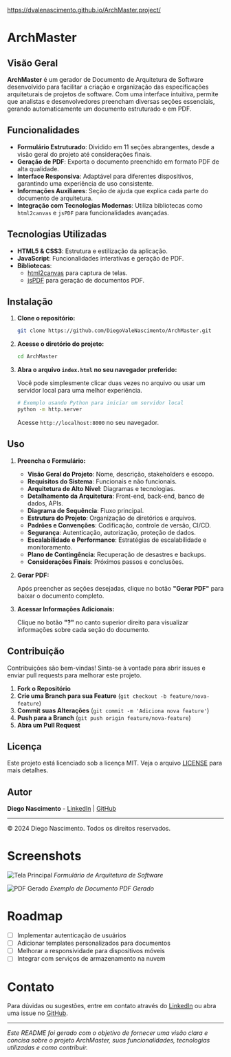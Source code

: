 https://dvalenascimento.github.io/ArchMaster.project/

# ArchMaster

## Visão Geral

**ArchMaster** é um gerador de Documento de Arquitetura de Software desenvolvido para facilitar a criação e organização das especificações arquiteturais de projetos de software. Com uma interface intuitiva, permite que analistas e desenvolvedores preencham diversas seções essenciais, gerando automaticamente um documento estruturado e em PDF.

## Funcionalidades

- **Formulário Estruturado**: Dividido em 11 seções abrangentes, desde a visão geral do projeto até considerações finais.
- **Geração de PDF**: Exporta o documento preenchido em formato PDF de alta qualidade.
- **Interface Responsiva**: Adaptável para diferentes dispositivos, garantindo uma experiência de uso consistente.
- **Informações Auxiliares**: Seção de ajuda que explica cada parte do documento de arquitetura.
- **Integração com Tecnologias Modernas**: Utiliza bibliotecas como `html2canvas` e `jsPDF` para funcionalidades avançadas.

## Tecnologias Utilizadas

- **HTML5 & CSS3**: Estrutura e estilização da aplicação.
- **JavaScript**: Funcionalidades interativas e geração de PDF.
- **Bibliotecas**:
  - [html2canvas](https://html2canvas.hertzen.com/) para captura de telas.
  - [jsPDF](https://github.com/parallax/jsPDF) para geração de documentos PDF.

## Instalação

1. **Clone o repositório:**

   ```bash
   git clone https://github.com/DiegoValeNascimento/ArchMaster.git
   ```

2. **Acesse o diretório do projeto:**

   ```bash
   cd ArchMaster
   ```

3. **Abra o arquivo `index.html` no seu navegador preferido:**

   Você pode simplesmente clicar duas vezes no arquivo ou usar um servidor local para uma melhor experiência.

   ```bash
   # Exemplo usando Python para iniciar um servidor local
   python -m http.server
   ```

   Acesse `http://localhost:8000` no seu navegador.

## Uso

1. **Preencha o Formulário:**

   - **Visão Geral do Projeto**: Nome, descrição, stakeholders e escopo.
   - **Requisitos do Sistema**: Funcionais e não funcionais.
   - **Arquitetura de Alto Nível**: Diagramas e tecnologias.
   - **Detalhamento da Arquitetura**: Front-end, back-end, banco de dados, APIs.
   - **Diagrama de Sequência**: Fluxo principal.
   - **Estrutura do Projeto**: Organização de diretórios e arquivos.
   - **Padrões e Convenções**: Codificação, controle de versão, CI/CD.
   - **Segurança**: Autenticação, autorização, proteção de dados.
   - **Escalabilidade e Performance**: Estratégias de escalabilidade e monitoramento.
   - **Plano de Contingência**: Recuperação de desastres e backups.
   - **Considerações Finais**: Próximos passos e conclusões.

2. **Gerar PDF:**

   Após preencher as seções desejadas, clique no botão **"Gerar PDF"** para baixar o documento completo.

3. **Acessar Informações Adicionais:**

   Clique no botão **"?"** no canto superior direito para visualizar informações sobre cada seção do documento.

## Contribuição

Contribuições são bem-vindas! Sinta-se à vontade para abrir issues e enviar pull requests para melhorar este projeto.

1. **Fork o Repositório**
2. **Crie uma Branch para sua Feature** (`git checkout -b feature/nova-feature`)
3. **Commit suas Alterações** (`git commit -m 'Adiciona nova feature'`)
4. **Push para a Branch** (`git push origin feature/nova-feature`)
5. **Abra um Pull Request**

## Licença

Este projeto está licenciado sob a licença MIT. Veja o arquivo [LICENSE](LICENSE) para mais detalhes.

## Autor

**Diego Nascimento** - [LinkedIn](https://www.linkedin.com/in/diego-vale-do-nascimento-48212215b/) | [GitHub](https://github.com/DiegoValeNascimento)

---

&copy; 2024 Diego Nascimento. Todos os direitos reservados.

# Screenshots

![Tela Principal](path/to/screenshot1.png)
*Formulário de Arquitetura de Software*

![PDF Gerado](path/to/screenshot2.png)
*Exemplo de Documento PDF Gerado*

# Roadmap

- [ ] Implementar autenticação de usuários
- [ ] Adicionar templates personalizados para documentos
- [ ] Melhorar a responsividade para dispositivos móveis
- [ ] Integrar com serviços de armazenamento na nuvem

# Contato

Para dúvidas ou sugestões, entre em contato através do [LinkedIn](https://www.linkedin.com/in/diego-vale-do-nascimento-48212215b/) ou abra uma issue no [GitHub](https://github.com/DiegoValeNascimento/ArchMaster/issues).

---

*Este README foi gerado com o objetivo de fornecer uma visão clara e concisa sobre o projeto ArchMaster, suas funcionalidades, tecnologias utilizadas e como contribuir.*
